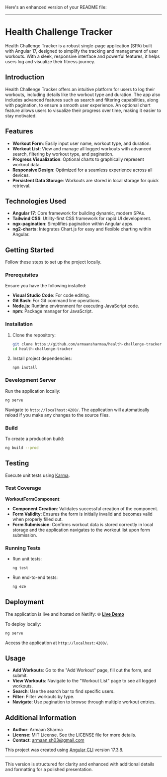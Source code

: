 Here's an enhanced version of your README file:

---

# **Health Challenge Tracker**

Health Challenge Tracker is a robust single-page application (SPA) built with Angular 17, designed to simplify the tracking and management of user workouts. With a sleek, responsive interface and powerful features, it helps users log and visualize their fitness journey.

## **Introduction**

Health Challenge Tracker offers an intuitive platform for users to log their workouts, including details like the workout type and duration. The app also includes advanced features such as search and filtering capabilities, along with pagination, to ensure a smooth user experience. An optional chart feature allows users to visualize their progress over time, making it easier to stay motivated.

## **Features**

- **Workout Form**: Easily input user name, workout type, and duration.
- **Workout List**: View and manage all logged workouts with advanced search, filtering by workout type, and pagination.
- **Progress Visualization**: Optional charts to graphically represent workout data.
- **Responsive Design**: Optimized for a seamless experience across all devices.
- **Persistent Data Storage**: Workouts are stored in local storage for quick retrieval.

## **Technologies Used**

- **Angular 17**: Core framework for building dynamic, modern SPAs.
- **Tailwind CSS**: Utility-first CSS framework for rapid UI development.
- **ngx-pagination**: Simplifies pagination within Angular apps.
- **ng2-charts**: Integrates Chart.js for easy and flexible charting within Angular.

## **Getting Started**

Follow these steps to set up the project locally.

### **Prerequisites**

Ensure you have the following installed:
- **Visual Studio Code**: For code editing.
- **Git Bash**: For Git command line operations.
- **Node.js**: Runtime environment for executing JavaScript code.
- **npm**: Package manager for JavaScript.

### **Installation**

1. Clone the repository:
   ```sh
   git clone https://github.com/armaansharmaa/health-challenge-tracker.git
   cd health-challenge-tracker
   ```

2. Install project dependencies:
   ```sh
   npm install
   ```

### **Development Server**

Run the application locally:
```sh
ng serve
```
Navigate to `http://localhost:4200/`. The application will automatically reload if you make any changes to the source files.

### **Build**

To create a production build:
```sh
ng build --prod
```

## **Testing**

Execute unit tests using [Karma](https://karma-runner.github.io).

### **Test Coverage**

**WorkoutFormComponent**:
- **Component Creation**: Validates successful creation of the component.
- **Form Validity**: Ensures the form is initially invalid and becomes valid when properly filled out.
- **Form Submission**: Confirms workout data is stored correctly in local storage and the application navigates to the workout list upon form submission.

### **Running Tests**

- Run unit tests:
  ```sh
  ng test
  ```
- Run end-to-end tests:
  ```sh
  ng e2e
  ```

## **Deployment**

The application is live and hosted on Netlify:
🌐 **[Live Demo](https://fyle-health-challenge.netlify.app/)**

To deploy locally:
```sh
ng serve
```
Access the application at `http://localhost:4200/`.

## **Usage**

- **Add Workouts**: Go to the "Add Workout" page, fill out the form, and submit.
- **View Workouts**: Navigate to the "Workout List" page to see all logged workouts.
- **Search**: Use the search bar to find specific users.
- **Filter**: Filter workouts by type.
- **Navigate**: Use pagination to browse through multiple workout entries.

## **Additional Information**

- **Author**: Armaan Sharma
- **License**: MIT License. See the LICENSE file for more details.
- **Contact**: [armaan.sh03@gmail.com](mailto:armaan.sh03@gmail.com)

This project was created using [Angular CLI](https://github.com/angular/angular-cli) version 17.3.8.

--- 

This version is structured for clarity and enhanced with additional details and formatting for a polished presentation.